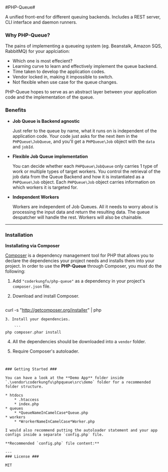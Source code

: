 #PHP-Queue#

A unified front-end for different queuing backends. Includes a REST server, CLI interface and daemon runners.

### Why PHP-Queue? ###

The pains of implementing a queueing system (eg. Beanstalk, Amazon SQS, RabbitMQ) for your applciation:

* Which one is most effecient?
* Learning curve to learn and effectively implement the queue backend.
* Time taken to develop the application codes.
* Vendor locked in, making it impossible to switch.
* Not flexible when use case for the queue changes.

PHP-Queue hopes to serve as an abstract layer between your application code and the implementation of the queue.

### Benefits ###

* **Job Queue is Backend agnostic**

	Just refer to the queue by name, what it runs on is independent of the application code. Your code just asks for the next item in the `PHPQueue\JobQueue`, and you'll get a `PHPQueue\Job` object with the `data` and `jobId`.

* **Flexible Job Queue implementation**

	You can decide whether each `PHPQueue\JobQueue` only carries 1 type of work or multiple types of target workers. You control the retrieval of the job data from the Queue Backend and how it is instantiated as a `PHPQueue\Job` object. Each `PHPQueue\Job` object carries information on which workers it is targeted for.

* **Independent Workers**

	Workers are independent of Job Queues. All it needs to worry about is processing the input data and return the resulting data. The queue despatcher will handle the rest. Workers will also be chainable.

---
### Installation ###

**Installating via Composer**

[Composer](http://getcomposer.com) is a dependency management tool for PHP that allows you to declare the dependencies your project needs and installs them into your project. In order to use the **PHP-Queue** through Composer, you must do the following:

1. Add `"coderkungfu/php-queue"` as a dependency in your project's `composer.json` file.

2. Download and install Composer.

	```
curl -s "http://getcomposer.org/installer" | php
```
3. Install your dependencies.

	```
php composer.phar install
```

4. All the dependencies should be downloaded into a `vendor` folder.

5. Require Composer's autoloader.

	```
<?php
require_once '/path/to/sdk/vendor/autoload.php';
?>
```

### Getting Started ###

You can have a look at the **Demo App** folder inside `.\vendor\coderkungfu\phpqueue\src\demo` folder for a recommended folder structure.

* htdocs
	* .htaccess
	* index.php
* queues
	* *QueueNameInCamelCase*Queue.php
* workers
	* *WrorkerNameInCamelCase*Worker.php

I would also recommend putting the autoloader statement and your app configs inside a separate `config.php` file.

**Recommended `config.php` file content:**

```
<?php
require_once '/path/to/sdk/vendor/autoload.php';
PHPQueue\Base::$queue_path = __DIR__ . '/queues/';
PHPQueue\Base::$worker_path = __DIR__ . '/workers/';
?>
```
---
### License ###

MIT